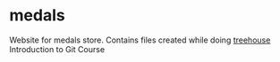 # medals
Website for medals store.
Contains files created while doing [treehouse](www.teamtreehouse.com) Introduction to Git Course
